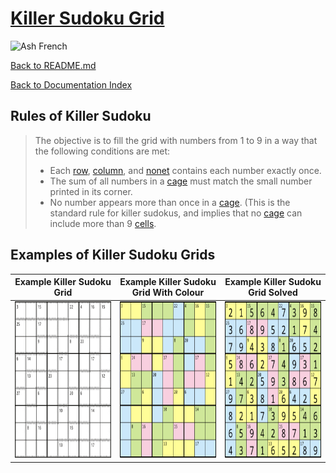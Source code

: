 # [Killer Sudoku Grid](https://en.wikipedia.org/wiki/Killer_sudoku)

![Ash French](./images/favicon/favicon.ico)

[Back to README.md](../README.md)

[Back to Documentation Index](./README.md)

## Rules of Killer Sudoku

> The objective is to fill the grid with numbers from 1 to 9 in a way that the following conditions are met:
>
> * Each [row](./Terminology.md#Row), [column](./Terminology.md#Column), and [nonet](./Terminology.md#Nonet) contains each number exactly once.
> * The sum of all numbers in a [cage](./Terminology.md#Cage) must match the small number printed in its corner.
> * No number appears more than once in a [cage](./Terminology.md#Cage). (This is the standard rule for killer sudokus, and implies that no [cage](./Terminology.md#Cage) can include more than 9 [cells](./Terminology.md#Cell).

## Examples of Killer Sudoku Grids

<table>
  <colgroup>
    <col span="3" style="width: 33%;">
  </colgroup>

  <thead>
    <tr>
      <th>Example Killer Sudoku Grid</th>
      <th>Example Killer Sudoku Grid With Colour</th>
      <th>Example Killer Sudoku Grid Solved</th>
    </tr>
  </thead>
  <tbody>
    <tr>
      <td style="text-align: center; vertical-align: middle;"> <img src="./images/killer-sudoko/Killersudoku_bw_with_bg.png" alt="Example Killer Sudoku Grid" width="250px" height="250px" > </td>
      <td style="text-align: center; vertical-align: middle;"> <img src="./images/killer-sudoko/Killersudoku_color.svg.png" alt="Example Killer Sudoku Grid with Colour" width="250px" height="250px" > </td>
      <td style="text-align: center; vertical-align: middle;"> <img src="./images/killer-sudoko/Killersudoku_color_solution.svg.png" alt="Example Killer Sudoku Grid Solved" width="250px" height="250px" > </td>
    </tr>
  </tbody>

</table>